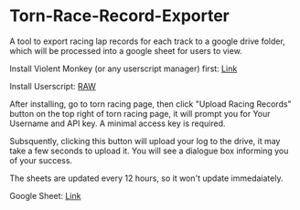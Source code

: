 # Torn-Race-Record-Exporter

A tool to export racing lap records for each track to a google drive folder, which will be processed into a google sheet for users to view.

Install Violent Monkey (or any userscript manager) first: [Link](https://violentmonkey.github.io/get-it/)

Install Userscript: [RAW](https://raw.githubusercontent.com/MK07/Torn-Race-Record-Exporter/main/Race%20Exporter.user.js)

After installing, go to torn racing page, then click "Upload Racing Records" button on the top right of torn racing page, it will prompt you for Your Username and API key. A minimal access key is required.

Subsquently, clicking this button will upload your log to the drive, it may take a few seconds to upload it. You will see a dialogue box informing you of your success.

The sheets are updated every 12 hours, so it won't update immedaiately.

Google Sheet: [Link](https://docs.google.com/spreadsheets/d/18cKMqyWrXA9O-7aA1wXpI3972xVrzAXms8-PhzKenzI/edit?usp=sharing)
